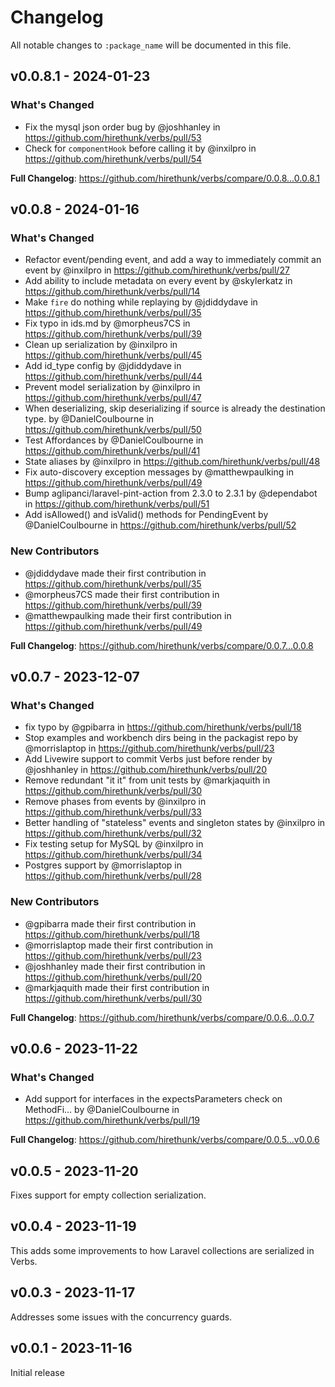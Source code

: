 # Changelog

All notable changes to `:package_name` will be documented in this file.

## v0.0.8.1 - 2024-01-23

### What's Changed

* Fix the mysql json order bug by @joshhanley in https://github.com/hirethunk/verbs/pull/53
* Check for `componentHook` before calling it by @inxilpro in https://github.com/hirethunk/verbs/pull/54

**Full Changelog**: https://github.com/hirethunk/verbs/compare/0.0.8...0.0.8.1

## v0.0.8 - 2024-01-16

### What's Changed

* Refactor event/pending event, and add a way to immediately commit an event by @inxilpro in https://github.com/hirethunk/verbs/pull/27
* Add ability to include metadata on every event by @skylerkatz in https://github.com/hirethunk/verbs/pull/14
* Make `fire` do nothing while replaying by @jdiddydave in https://github.com/hirethunk/verbs/pull/35
* Fix typo in ids.md by @morpheus7CS in https://github.com/hirethunk/verbs/pull/39
* Clean up serialization by @inxilpro in https://github.com/hirethunk/verbs/pull/45
* Add id_type config by @jdiddydave in https://github.com/hirethunk/verbs/pull/44
* Prevent model serialization by @inxilpro in https://github.com/hirethunk/verbs/pull/47
* When deserializing, skip deserializing if source is already the destination type. by @DanielCoulbourne in https://github.com/hirethunk/verbs/pull/50
* Test Affordances by @DanielCoulbourne in https://github.com/hirethunk/verbs/pull/41
* State aliases by @inxilpro in https://github.com/hirethunk/verbs/pull/48
* Fix auto-discovery exception messages by @matthewpaulking in https://github.com/hirethunk/verbs/pull/49
* Bump aglipanci/laravel-pint-action from 2.3.0 to 2.3.1 by @dependabot in https://github.com/hirethunk/verbs/pull/51
* Add isAllowed() and isValid() methods for PendingEvent by @DanielCoulbourne in https://github.com/hirethunk/verbs/pull/52

### New Contributors

* @jdiddydave made their first contribution in https://github.com/hirethunk/verbs/pull/35
* @morpheus7CS made their first contribution in https://github.com/hirethunk/verbs/pull/39
* @matthewpaulking made their first contribution in https://github.com/hirethunk/verbs/pull/49

**Full Changelog**: https://github.com/hirethunk/verbs/compare/0.0.7...0.0.8

## v0.0.7 - 2023-12-07

### What's Changed

* fix typo by @gpibarra in https://github.com/hirethunk/verbs/pull/18
* Stop examples and workbench dirs being in the packagist repo by @morrislaptop in https://github.com/hirethunk/verbs/pull/23
* Add Livewire support to commit Verbs just before render by @joshhanley in https://github.com/hirethunk/verbs/pull/20
* Remove redundant "it it" from unit tests by @markjaquith in https://github.com/hirethunk/verbs/pull/30
* Remove phases from events by @inxilpro in https://github.com/hirethunk/verbs/pull/33
* Better handling of "stateless" events and singleton states by @inxilpro in https://github.com/hirethunk/verbs/pull/32
* Fix testing setup for MySQL by @inxilpro in https://github.com/hirethunk/verbs/pull/34
* Postgres support by @morrislaptop in https://github.com/hirethunk/verbs/pull/28

### New Contributors

* @gpibarra made their first contribution in https://github.com/hirethunk/verbs/pull/18
* @morrislaptop made their first contribution in https://github.com/hirethunk/verbs/pull/23
* @joshhanley made their first contribution in https://github.com/hirethunk/verbs/pull/20
* @markjaquith made their first contribution in https://github.com/hirethunk/verbs/pull/30

**Full Changelog**: https://github.com/hirethunk/verbs/compare/0.0.6...0.0.7

## v0.0.6 - 2023-11-22

### What's Changed

- Add support for interfaces in the expectsParameters check on MethodFi… by @DanielCoulbourne in https://github.com/hirethunk/verbs/pull/19

**Full Changelog**: https://github.com/hirethunk/verbs/compare/0.0.5...v0.0.6

## v0.0.5 - 2023-11-20

Fixes support for empty collection serialization.

## v0.0.4 - 2023-11-19

This adds some improvements to how Laravel collections are serialized in Verbs.

## v0.0.3 - 2023-11-17

Addresses some issues with the concurrency guards.

## v0.0.1 - 2023-11-16

Initial release
